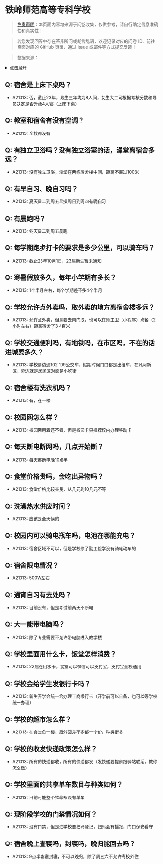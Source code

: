 # 铁岭师范高等专科学校

> [免责声明](https://colleges.chat/#_3)：本页面内容均来源于问卷收集，仅供参考，请自行确定信息准确性和真实性！

> 若您发现回答中存在答非所问或胡言乱语，欢迎记录对应的问卷 ID，前往页面对应的 GitHub 页面，通过 issue 或邮件等方式提交反馈！

> 数据来源：

<details><summary>点击展开</summary>
<ul>
<li>A21013: 434550857@qq.com (2023 年 09 月)</li>
</ul>
</details>

## Q: 宿舍是上床下桌吗？

- A21013: 否，截止23年，男生三年均为8人间，女生大二可根据考核分数和导员决定是否升级4人寝（上床下桌）

## Q: 教室和宿舍有没有空调？

- A21013: 全校都没有

## Q: 有独立卫浴吗？没有独立浴室的话，澡堂离宿舍多远？

- A21013: 没有独立卫浴，澡堂在两栋宿舍楼中间，距离不超过100米

## Q: 有早自习、晚自习吗？

- A21013: 夏天周二到周五早操周日到周四有晚自习

## Q: 有晨跑吗？

- A21013: 冬天周二到周五晨跑

## Q: 每学期跑步打卡的要求是多少公里，可以骑车吗？

- A21013: 截止23年10月1日，23届新生暂未通知

## Q: 寒暑假放多久，每年小学期有多长？

- A21013: 1个半月左右，每个学期差不多4个半月

## Q: 学校允许点外卖吗，取外卖的地方离宿舍楼多远？

- A21013: 允许点外卖，但是要去南门取，也可以在师工卫（小程序）点餐（2小时左右）距离宿舍了3 4百米

## Q: 学校交通便利吗，有地铁吗，在市区吗，不在的话进城要多久？

- A21013: 学校周边通102 109公交车，假期时候门口都是出租车，在凡河新区，旁边就是居民区对面是小吃街

## Q: 宿舍楼有洗衣机吗？

- A21013: 有，在一楼

## Q: 校园网怎么样？

- A21013: 校园网用着还不错，但是校园卡只推荐校内办理移动卡

## Q: 每天断电断网吗，几点开始断？

- A21013: 每天都断电晚10点半

## Q: 食堂价格贵吗，会吃出异物吗？

- A21013: 食堂价格比较亲民，从几元到10几元不等

## Q: 洗澡热水供应时间？

- A21013: 应该是全天候的

## Q: 校园内可以骑电瓶车吗，电池在哪能充电？

- A21013: 宿舍区域不可以，但是学校除了勤工俭学没有骑电动车的

## Q: 宿舍限电情况？

- A21013: 500W左右

## Q: 通宵自习有去处吗？

- A21013: 目前没有，但是考试前两天不断电

## Q: 大一能带电脑吗？

- A21013: 除了专业需要不允许带电脑进入教学楼

## Q: 学校里面用什么卡，饭堂怎样消费？

- A21013: 22届在用水卡，食堂可以微信可以支付宝，支付宝全校通用

## Q: 学校会给学生发银行卡吗？

- A21013: 新生开学会统一给办理工商银行卡（开学前可以自备，也可以等学校统一办理）

## Q: 学校的超市怎么样？

- A21013: 在食堂负一楼，跟外面差不多都一个价，种类挺多

## Q: 学校的收发快递政策怎么样？

- A21013: 所有的快递都收，所有的快递都发（发快递要提前跟驿站联系，教你怎么做）

## Q: 学校里面的共享单车数目与种类如何？

- A21013: 目前可能整个铁岭都没有单车

## Q: 现阶段学校的门禁情况如何？

- A21013: 没有门禁，但是进学校要扫码登记，扫码会有播报，门口保安看守

## Q: 宿舍晚上查寝吗，封寝吗，晚归能回去吗？

- A21013: 9点半查寝封寝，不可以晚归，除了周五六不允许离校外住

